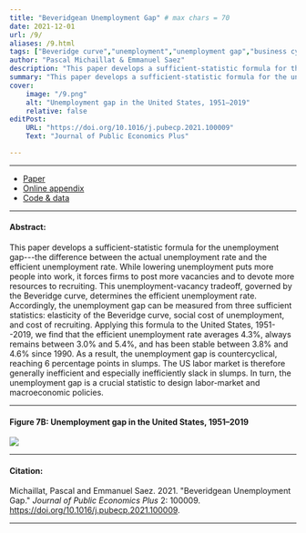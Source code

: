 ```yaml
---
title: "Beveridgean Unemployment Gap" # max chars = 70
date: 2021-12-01
url: /9/
aliases: /9.html
tags: ["Beveridge curve","unemployment","unemployment gap","business cycles","sufficient statistics"]
author: "Pascal Michaillat & Emmanuel Saez"
description: "This paper develops a sufficient-statistic formula for the unemployment gap based on the Beveridge curve. The US gap is countercyclical and often positive." # max chars = 155
summary: "This paper develops a sufficient-statistic formula for the unemployment gap based on the Beveridge curve. The unemployment gap in the United States is positive most of the time and is countercyclical." # max chars = 290
cover:
    image: "/9.png"
    alt: "Unemployment gap in the United States, 1951–2019"
    relative: false
editPost:
    URL: "https://doi.org/10.1016/j.pubecp.2021.100009"
    Text: "Journal of Public Economics Plus"

---
```


---

<!-- #### Files: -->

- [Paper](/9.pdf)
- [Online appendix](/9a.pdf)
- [Code & data](https://github.com/pmichaillat/unemployment-gap)

---

#### Abstract:

This paper develops a sufficient-statistic formula for the unemployment gap---the difference between the actual unemployment rate and the efficient unemployment rate. While lowering unemployment puts more people into work, it forces firms to post more vacancies and to devote more resources to recruiting. This unemployment-vacancy tradeoff, governed by the Beveridge curve, determines the efficient unemployment rate. Accordingly, the unemployment gap can be measured from three sufficient statistics: elasticity of the Beveridge curve, social cost of unemployment, and cost of recruiting. Applying this formula to the United States, 1951--2019, we find that the efficient unemployment rate averages 4.3%, always remains between 3.0% and 5.4%, and has been stable between 3.8% and 4.6% since 1990. As a result, the unemployment gap is countercyclical, reaching 6 percentage points in slumps. The US labor market is therefore generally inefficient and especially inefficiently slack in slumps. In turn, the unemployment gap is a crucial statistic to design labor-market and macroeconomic policies.

---

#### Figure 7B:  Unemployment gap in the United States, 1951–2019

![](/9.png)

---

#### Citation:

Michaillat, Pascal and Emmanuel Saez. 2021. "Beveridgean Unemployment Gap." *Journal of Public Economics Plus* 2: 100009. https://doi.org/10.1016/j.pubecp.2021.100009.

---

